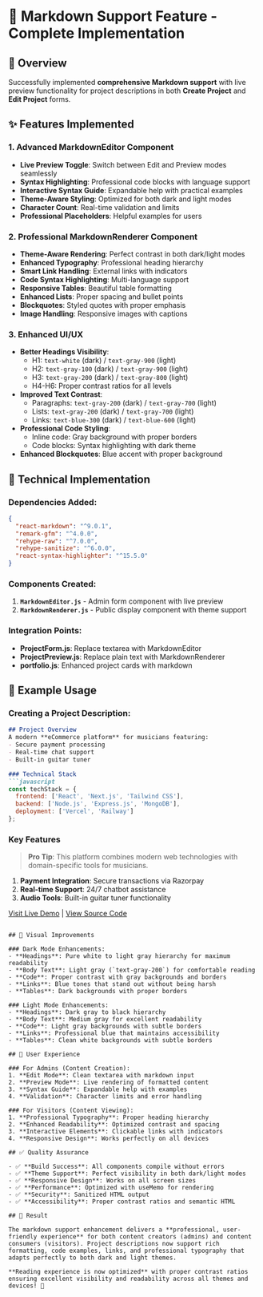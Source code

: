 # 🚀 Markdown Support Feature - Complete Implementation

## 🎯 Overview
Successfully implemented **comprehensive Markdown support** with live preview functionality for project descriptions in both **Create Project** and **Edit Project** forms.

## ✨ Features Implemented

### 1. **Advanced MarkdownEditor Component**
- **Live Preview Toggle**: Switch between Edit and Preview modes seamlessly
- **Syntax Highlighting**: Professional code blocks with language support
- **Interactive Syntax Guide**: Expandable help with practical examples
- **Theme-Aware Styling**: Optimized for both dark and light modes
- **Character Count**: Real-time validation and limits
- **Professional Placeholders**: Helpful examples for users

### 2. **Professional MarkdownRenderer Component**
- **Theme-Aware Rendering**: Perfect contrast in both dark/light modes
- **Enhanced Typography**: Professional heading hierarchy
- **Smart Link Handling**: External links with indicators
- **Code Syntax Highlighting**: Multi-language support
- **Responsive Tables**: Beautiful table formatting
- **Enhanced Lists**: Proper spacing and bullet points
- **Blockquotes**: Styled quotes with proper emphasis
- **Image Handling**: Responsive images with captions

### 3. **Enhanced UI/UX**
- **Better Headings Visibility**: 
  - H1: `text-white` (dark) / `text-gray-900` (light)
  - H2: `text-gray-100` (dark) / `text-gray-900` (light)
  - H3: `text-gray-200` (dark) / `text-gray-800` (light)
  - H4-H6: Proper contrast ratios for all levels
- **Improved Text Contrast**:
  - Paragraphs: `text-gray-200` (dark) / `text-gray-700` (light)
  - Lists: `text-gray-200` (dark) / `text-gray-700` (light)
  - Links: `text-blue-300` (dark) / `text-blue-600` (light)
- **Professional Code Styling**:
  - Inline code: Gray background with proper borders
  - Code blocks: Syntax highlighting with dark theme
- **Enhanced Blockquotes**: Blue accent with proper background

## 🔧 Technical Implementation

### Dependencies Added:
```json
{
  "react-markdown": "^9.0.1",
  "remark-gfm": "^4.0.0",
  "rehype-raw": "^7.0.0",
  "rehype-sanitize": "^6.0.0",
  "react-syntax-highlighter": "^15.5.0"
}
```

### Components Created:
1. **`MarkdownEditor.js`** - Admin form component with live preview
2. **`MarkdownRenderer.js`** - Public display component with theme support

### Integration Points:
- **ProjectForm.js**: Replace textarea with MarkdownEditor
- **ProjectPreview.js**: Replace plain text with MarkdownRenderer
- **portfolio.js**: Enhanced project cards with markdown

## 📝 Example Usage

### Creating a Project Description:
```markdown
## Project Overview
A modern **eCommerce platform** for musicians featuring:
- Secure payment processing
- Real-time chat support  
- Built-in guitar tuner

### Technical Stack
```javascript
const techStack = {
  frontend: ['React', 'Next.js', 'Tailwind CSS'],
  backend: ['Node.js', 'Express.js', 'MongoDB'],
  deployment: ['Vercel', 'Railway']
};
```

### Key Features
> **Pro Tip**: This platform combines modern web technologies with domain-specific tools for musicians.

1. **Payment Integration**: Secure transactions via Razorpay
2. **Real-time Support**: 24/7 chatbot assistance
3. **Audio Tools**: Built-in guitar tuner functionality

[Visit Live Demo](https://guitman.shop/) | [View Source Code](https://github.com/jasilmeledath/GUITMAN)
```

## 🎨 Visual Improvements

### Dark Mode Enhancements:
- **Headings**: Pure white to light gray hierarchy for maximum readability
- **Body Text**: Light gray (`text-gray-200`) for comfortable reading
- **Code**: Proper contrast with gray backgrounds and borders
- **Links**: Blue tones that stand out without being harsh
- **Tables**: Dark backgrounds with proper borders

### Light Mode Enhancements:
- **Headings**: Dark gray to black hierarchy
- **Body Text**: Medium gray for excellent readability
- **Code**: Light gray backgrounds with subtle borders
- **Links**: Professional blue that maintains accessibility
- **Tables**: Clean white backgrounds with subtle borders

## 🚀 User Experience

### For Admins (Content Creation):
1. **Edit Mode**: Clean textarea with markdown input
2. **Preview Mode**: Live rendering of formatted content
3. **Syntax Guide**: Expandable help with examples
4. **Validation**: Character limits and error handling

### For Visitors (Content Viewing):
1. **Professional Typography**: Proper heading hierarchy
2. **Enhanced Readability**: Optimized contrast and spacing
3. **Interactive Elements**: Clickable links with indicators
4. **Responsive Design**: Works perfectly on all devices

## ✅ Quality Assurance

- ✅ **Build Success**: All components compile without errors
- ✅ **Theme Support**: Perfect visibility in both dark/light modes
- ✅ **Responsive Design**: Works on all screen sizes
- ✅ **Performance**: Optimized with useMemo for rendering
- ✅ **Security**: Sanitized HTML output
- ✅ **Accessibility**: Proper contrast ratios and semantic HTML

## 🎯 Result

The markdown support enhancement delivers a **professional, user-friendly experience** for both content creators (admins) and content consumers (visitors). Project descriptions now support rich formatting, code examples, links, and professional typography that adapts perfectly to both dark and light themes.

**Reading experience is now optimized** with proper contrast ratios ensuring excellent visibility and readability across all themes and devices! 🌟